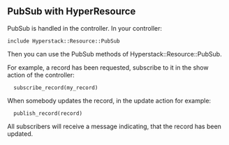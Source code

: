 ## PubSub with HyperResource

PubSub is handled in the controller. In your controller:
```
include Hyperstack::Resource::PubSub
```

Then you can use the PubSub methods of Hyperstack::Resource::PubSub.

For example, a record has been requested, subscribe to it in the show action of the controller:
```
  subscribe_record(my_record)
```

When somebody updates the record, in the update action for example:
```
  publish_record(record)
```

All subscribers will receive a message indicating, that the record has been updated.
